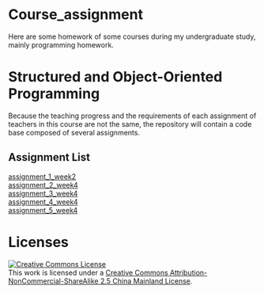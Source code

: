 # Course_assignment
Here are some homework of some courses during my undergraduate study, mainly programming homework.

# Structured and Object-Oriented Programming
Because the teaching progress and the requirements of each assignment of teachers in this course are not the same, the repository will contain a code base composed of several assignments.

## Assignment List
[assignment_1_week2](https://github.com/lyhsysu/course_assignment/blob/main/assignment_1_week2.md)  
[assignment_2_week4](https://github.com/lyhsysu/course_assignment/blob/main/assignment_2_week4.md)  
[assignment_3_week4](https://github.com/lyhsysu/course_assignment/blob/main/assignment_3_week6.md)  
[assignment_4_week4](https://github.com/lyhsysu/course_assignment/blob/main/assignment_4_week8.md)  
[assignment_5_week4](https://github.com/lyhsysu/course_assignment/blob/main/assignment_5_week9.md)  

# Licenses
<a rel="license" href="http://creativecommons.org/licenses/by-nc-sa/2.5/cn/"><img alt="Creative Commons License" style="border-width:0" src="https://i.creativecommons.org/l/by-nc-sa/2.5/cn/88x31.png" /></a><br />This work is licensed under a <a rel="license" href="http://creativecommons.org/licenses/by-nc-sa/2.5/cn/">Creative Commons Attribution-NonCommercial-ShareAlike 2.5 China Mainland License</a>.
